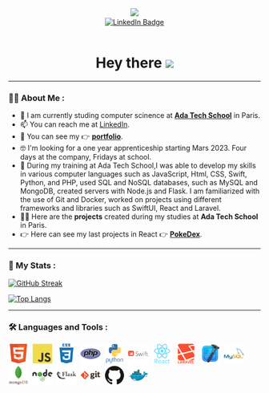 <div id="header" align="center">
 
  <img src="https://media4.giphy.com/media/MeJgB3yMMwIaHmKD4z/giphy.gif?cid=790b7611a9f93cfbc9db17348419a13d7be33ff578c8ecf2&rid=giphy.gif&ct=g" width="150"/>
</div>

<div id="badges" align="center">
  <a href="https://www.linkedin.com/in/juanitaak/">
  <img src="https://img.shields.io/badge/LinkedIn-blue?style=for-the-badge&logo=linkedin&logoColor=white" alt="LinkedIn Badge"/>
  </a>
</div>

<div id="counter" align="center">
   <img src="https://komarev.com/ghpvc/?username=your-github-JuanitaAK&style=flat-square&color=blue" alt=""/>
</div>

<h1 align="center">
  Hey there
  <img src="https://media.giphy.com/media/hvRJCLFzcasrR4ia7z/giphy.gif" width="30px"/>
</h1>

***
<!--
🤸‍♂️ J'étudie le développement informatique à Ada Tech School, une école de code inclusive et féministe !
📫 You can reach me at afanadorjuanita@gmail.com

 J'apprends plusieurs langages de programmation : HTML, CSS, JavaScript, Python, PHP, SQL...

👯 Mon apprentissage repose sur une succession de projets complets (front-end & back-end) et un 1 an d'expérience au sein de l'Accélerateur Digital de Sanofi.
-->



### :woman_technologist: About Me :
- 🔭 I am currently studing computer scinence at [**Ada Tech School**](https://adatechschool.fr/) in Paris.
- 📫 You can reach me at  [LinkedIn](https://www.linkedin.com/in/juanitaak/).
- 👀 You can see my 👉 [**portfolio**](https://juanita-ak.vercel.app/).
- 🤓 I'm looking for a one year apprenticeship starting Mars 2023. Four days at the company, Fridays at school.
- 🌱 During my training at Ada Tech School,I was able to develop my skills in various computer languages such as JavaScript, Html, CSS, Swift, Python, and PHP, used SQL and NoSQL databases, such as MySQL and MongoDB, created servers with Node.js and Flask. I am familiarized with the use of Git and Docker, worked on projects using different frameworks and libraries such as SwiftUI, React and Laravel.
- 💪🏻 Here are the **projects** created during my studies at **Ada Tech School** in Paris. 
- 👉 Here can see my last projects in React 👉 [**PokeDex**](https://pokedex-beige-nu.vercel.app/).

---
### 👀  My Stats : 

[![GitHub Streak](http://github-readme-streak-stats.herokuapp.com?user=JuanitaAK&theme=dark&hide_border=true&date_format=j%20M%5B%20Y%5D)](https://git.io/streak-stats)

[![Top Langs](https://github-readme-stats.vercel.app/api/top-langs/?username=JuanitaAK&langs_count=5&layout=compact)](https://github.com/anuraghazra/github-readme-stats)


---

### :hammer_and_wrench: Languages and Tools :

<div id="badges">
     <img src="https://github.com/devicons/devicon/blob/master/icons/html5/html5-original.svg" title="HTML5" alt="HTML" width="40" height="40"/>&nbsp;
     <img src="https://github.com/devicons/devicon/blob/master/icons/javascript/javascript-original.svg" title="JavaScript" alt="JavaScript" width="40"               height="40"/>&nbsp;
     <img src="https://github.com/devicons/devicon/blob/master/icons/css3/css3-plain-wordmark.svg"  title="CSS3" alt="CSS" width="40" height="40"/>&nbsp;
     <img src="https://github.com/devicons/devicon/blob/master/icons/php/php-original.svg" title="PHP" alt="PHP" width="40" height="40"/>&nbsp;
     <img src="https://github.com/devicons/devicon/blob/master/icons/python/python-original-wordmark.svg" title="Python" alt="Python" width="40"                     height="40"/>&nbsp;
     <img src="https://github.com/devicons/devicon/blob/master/icons/swift/swift-original-wordmark.svg" title="Swift" alt="Swift" width="40"
          height="40"/>&nbsp;
     <img src="https://github.com/devicons/devicon/blob/master/icons/react/react-original-wordmark.svg" title="React" alt="React" width="40"                         height="40"/>&nbsp;
     <img src="https://github.com/devicons/devicon/blob/master/icons/laravel/laravel-plain-wordmark.svg" title="Laravel" alt="Laravel" width="40"                     height="40"/>&nbsp;
     <img src="https://github.com/devicons/devicon/blob/master/icons/xcode/xcode-original.svg" title="Xcode" alt="Xcode" width="40"                                   height="40"/>&nbsp;
     <img src="https://github.com/devicons/devicon/blob/master/icons/mysql/mysql-original-wordmark.svg" title="MySQL" alt="MySQL" width="40"                         height="40"/>&nbsp;
     <img src="https://github.com/devicons/devicon/blob/master/icons/mongodb/mongodb-original-wordmark.svg" title="Mongodb" alt="Mongodb" width="40"                 height="40"/>&nbsp;
     <img src="https://github.com/devicons/devicon/blob/master/icons/nodejs/nodejs-original-wordmark.svg" title="NodeJS" alt="NodeJS" width="40"                     height="40"/>&nbsp;
 <img src="https://github.com/devicons/devicon/blob/master/icons/flask/flask-original-wordmark.svg" title="Flask" alt="Flask" width="40"                                    height="40"/>&nbsp;
     <img src="https://github.com/devicons/devicon/blob/master/icons/git/git-original-wordmark.svg" title="Git" alt="Git" width="40" height="40"/>&nbsp;
     <img src="https://github.com/devicons/devicon/blob/master/icons/github/github-original.svg" title="GitHub" alt="GitHub" width="40" height="40"/>&nbsp;
     <img src="https://github.com/devicons/devicon/blob/master/icons/docker/docker-original.svg" title="Docker" alt="Docker" width="40" height="40"/>&nbsp;
    
   </div>



<!--
**JuanitaAK/JuanitaAK** is a ✨ _special_ ✨ repository because its `README.md` (this file) appears on your GitHub profile.

Here are some ideas to get you started:

- 🔭 I’m currently working on ...
- 🌱 I’m currently learning ...
- 👯 I’m looking to collaborate on ...
- 🤔 I’m looking for help with ...
- 💬 Ask me about ...
- 📫 How to reach me: ...
- 😄 Pronouns: ...
- ⚡ Fun fact: ...
-->
